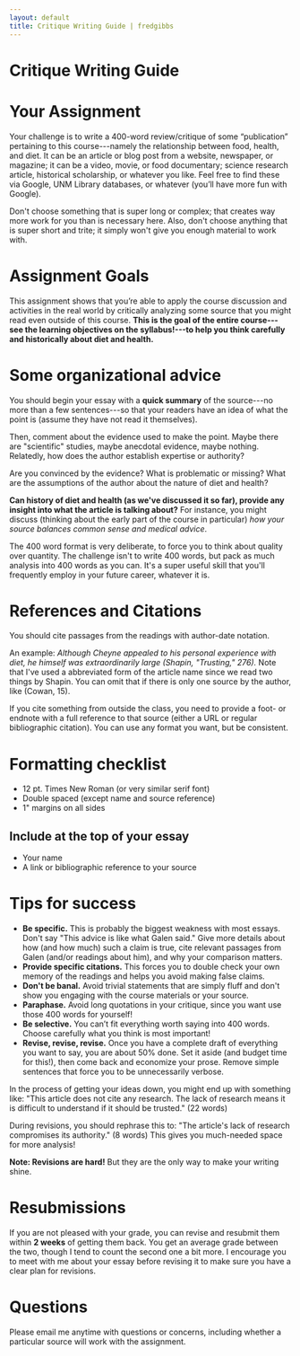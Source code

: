 ```yaml
---
layout: default
title: Critique Writing Guide | fredgibbs  
---
```


# Critique Writing Guide

# Your Assignment
Your challenge is to write a 400-word review/critique of some “publication” pertaining to this course---namely the relationship between food, health, and diet. It can be an article or blog post from a website, newspaper, or magazine; it can be a video, movie, or food documentary; science research article, historical scholarship, or whatever you like. Feel free to find these via Google, UNM Library databases, or whatever (you’ll have more fun with Google). 

Don't choose something that is super long or complex; that creates way more work for you than is necessary here. Also, don't choose anything that is super short and trite; it simply won't give you enough material to work with. 


# Assignment Goals
This assignment shows that you’re able to apply the course discussion and activities in the real world by critically analyzing some source that you might read even outside of this course. **This is the goal of the entire course---see the learning objectives on the syllabus!---to help you think carefully and historically about diet and health.**


# Some organizational advice
You should begin your essay with a **quick summary** of the source---no more than a few sentences---so that your readers have an idea of what the point is (assume they have not read it themselves).

Then, comment about the evidence used to make the point. Maybe there are "scientific" studies, maybe anecdotal evidence, maybe nothing. Relatedly, how does the author establish expertise or authority?

Are you convinced by the evidence? What is problematic or missing? What are the assumptions of the author about the nature of diet and health?

**Can history of diet and health (as we've discussed it so far), provide any insight into what the article is talking about?** For instance, you might discuss (thinking about the early part of the course in particular) _how your source balances common sense and medical advice_.

The 400 word format is very deliberate, to force you to think about quality over quantity. The challenge isn't to write 400 words, but pack as much analysis into 400 words as you can. It's a super useful skill that you'll frequently employ in your future career, whatever it is.
 

# References and Citations
You should cite passages from the readings with author-date notation. 

An example: _Although Cheyne appealed to his personal experience with diet, he himself was extraordinarily large (Shapin, "Trusting," 276)._ Note that I've used a abbreviated form of the article name since we read two things by Shapin. You can omit that if there is only one source by the author, like (Cowan, 15). 

If you cite something from outside the class, you need to provide a foot- or endnote with a full reference to that source (either a URL or regular bibliographic citation). You can use any format you want, but be consistent.


# Formatting checklist
- 12 pt. Times New Roman (or very similar serif font)
- Double spaced (except name and source reference)
- 1" margins on all sides

## Include at the top of your essay
- Your name
- A link or bibliographic reference to your source


# Tips for success
 - **Be specific.** This is probably the biggest weakness with most essays. Don't say "This advice is like what Galen said." Give more details about how (and how much) such a claim is true, cite relevant passages from Galen (and/or readings about him), and why your comparison matters.
 - **Provide specific citations.** This forces you to double check your own memory of the readings and helps you avoid making false claims.
 - **Don't be banal.** Avoid trivial statements that are simply fluff and don't show you engaging with the course materials or your source.
 - **Paraphase.** Avoid long quotations in your critique, since you want use those 400 words for yourself!
 - **Be selective.** You can’t fit everything worth saying into 400 words. Choose carefully what you think is most important! 
 - **Revise, revise, revise.** Once you have a complete draft of everything you want to say, you are about 50% done. Set it aside (and budget time for this!), then come back and economize your prose. Remove simple sentences that force you to be unnecessarily verbose.

 In the process of getting your ideas down, you might end up with something like: "This article does not cite any research. The lack of research means it is difficult to understand if it should be trusted." (22 words)

 During revisions, you should rephrase this to: "The article's lack of research compromises its authority." (8 words) This gives you much-needed space for more analysis!

**Note: Revisions are hard!** But they are the only way to make your writing shine.


# Resubmissions
If you are not pleased with your grade, you can revise and resubmit them within **2 weeks** of getting them back. You get an average grade between the two, though I tend to count the second one a bit more. I encourage you to meet with me about your essay before revising it to make sure you have a clear plan for revisions. 


# Questions
Please email me anytime with questions or concerns, including whether a particular source will work with the assignment.